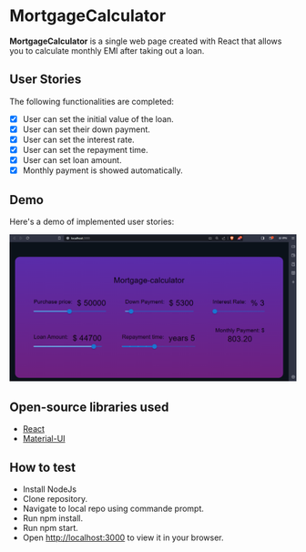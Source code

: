 # MortgageCalculator

**MortgageCalculator** is a single web page created with React that allows you to calculate monthly EMI after taking out a loan.

## User Stories

The following functionalities are completed:

- [x] User can set the initial value of the loan.
- [x] User can set their down payment.
- [x] User can set the interest rate.
- [x] User can set the repayment time.
- [x] User can set loan amount.
- [x] Monthly payment is showed automatically.

## Demo

Here's a demo of implemented user stories:

<img src='overview.png' title='Demo' width='' alt='Demo' />


## Open-source libraries used

- [React](https://react.dev/)
- [Material-UI](https://mui.com/)

## How to test

- Install NodeJs
- Clone repository.
- Navigate to local repo using commande prompt.
- Run npm install.
- Run npm start.
- Open [http://localhost:3000](http://localhost:3000) to view it in your browser.
